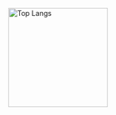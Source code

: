 <p align="left"> 
  <img alt="Top Langs" height="200px" src="https://github-readme-stats.vercel.app/api/top-langs/?username=rainierrr&layout=compact&count_private=true&show_icons=true&langs_count=10&exclude_repo=WebGL,kuwahara-reserch-project,pandora,ball_rolling_game,portfolio,micon" />
<!--   <img alt="github stats" height="200px" src="https://github-readme-stats.vercel.app/api?username=rainierrr&count_private=true&show_icons=true&show_icons=true" /> -->
</p>


